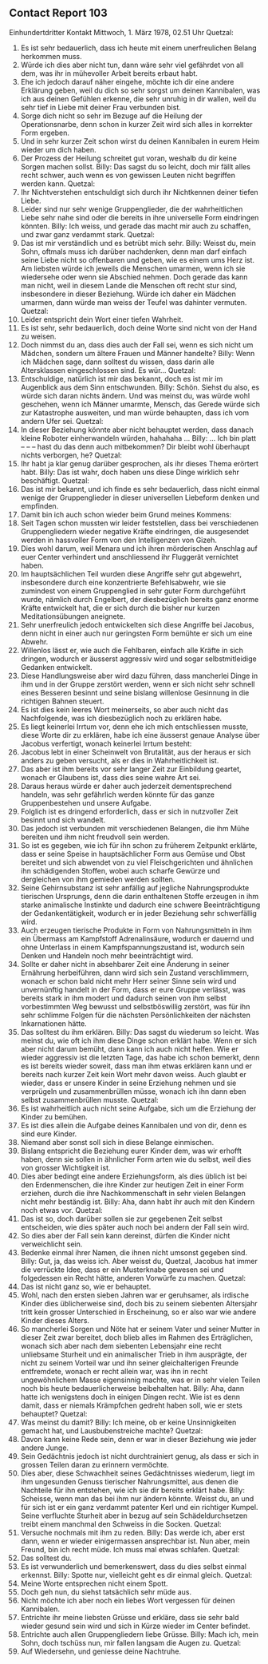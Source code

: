 ## Contact Report 103
Einhundertdritter Kontakt
Mittwoch, 1. März 1978, 02.51 Uhr
Quetzal:
1. Es ist sehr bedauerlich, dass ich heute mit einem unerfreulichen Belang herkommen muss.
2. Würde ich dies aber nicht tun, dann wäre sehr viel gefährdet von all dem, was ihr in mühevoller Arbeit bereits erbaut habt.
3. Ehe ich jedoch darauf näher eingehe, möchte ich dir eine andere Erklärung geben, weil du dich so sehr sorgst um deinen Kannibalen, was ich aus deinen Gefühlen erkenne, die sehr unruhig in dir wallen, weil du sehr tief in Liebe mit deiner Frau verbunden bist.
4. Sorge dich nicht so sehr im Bezuge auf die Heilung der Operationsnarbe, denn schon in kurzer Zeit wird sich alles in korrekter Form ergeben.
5. Und in sehr kurzer Zeit schon wirst du deinen Kannibalen in eurem Heim wieder um dich haben.
6. Der Prozess der Heilung schreitet gut voran, weshalb du dir keine Sorgen machen sollst.
Billy:
Das sagst du so leicht, doch mir fällt alles recht schwer, auch wenn es von gewissen Leuten nicht begriffen werden kann.
Quetzal:
7. Ihr Nichtverstehen entschuldigt sich durch ihr Nichtkennen deiner tiefen Liebe.
8. Leider sind nur sehr wenige Gruppenglieder, die der wahrheitlichen Liebe sehr nahe sind oder die bereits in ihre universelle Form eindringen könnten.
Billy:
Ich weiss, und gerade das macht mir auch zu schaffen, und zwar ganz verdammt stark.
Quetzal:
9. Das ist mir verständlich und es betrübt mich sehr.
Billy:
Weisst du, mein Sohn, oftmals muss ich darüber nachdenken, denn man darf einfach seine Liebe nicht so offenbaren und geben, wie es einem ums Herz ist. Am liebsten würde ich jeweils die Menschen umarmen, wenn ich sie wiedersehe oder wenn sie Abschied nehmen. Doch gerade das kann man nicht, weil in diesem Lande die Menschen oft recht stur sind, insbesondere in dieser Beziehung. Würde ich daher ein Mädchen umarmen, dann würde man weiss der Teufel was dahinter vermuten.
Quetzal:
10. Leider entspricht dein Wort einer tiefen Wahrheit.
11. Es ist sehr, sehr bedauerlich, doch deine Worte sind nicht von der Hand zu weisen.
12. Doch nimmst du an, dass dies auch der Fall sei, wenn es sich nicht um Mädchen, sondern um ältere Frauen und Männer handelte?
Billy:
Wenn ich Mädchen sage, dann solltest du wissen, dass darin alle Altersklassen eingeschlossen sind. Es wür…
Quetzal:
13. Entschuldige, natürlich ist mir das bekannt, doch es ist mir im Augenblick aus dem Sinn entschwunden.
Billy:
Schön. Siehst du also, es würde sich daran nichts ändern. Und was meinst du, was würde wohl geschehen, wenn ich Männer umarmte, Mensch, das Gerede würde sich zur Katastrophe ausweiten, und man würde behaupten, dass ich vom andern Ufer sei.
Quetzal:
14. In dieser Beziehung könnte aber nicht behauptet werden, dass danach kleine Roboter einherwandeln würden, hahahaha …
Billy:
… Ich bin platt – – – hast du das denn auch mitbekommen? Dir bleibt wohl überhaupt nichts verborgen, he?
Quetzal:
15. Ihr habt ja klar genug darüber gesprochen, als ihr dieses Thema erörtert habt.
Billy:
Das ist wahr, doch haben uns diese Dinge wirklich sehr beschäftigt.
Quetzal:
16. Das ist mir bekannt, und ich finde es sehr bedauerlich, dass nicht einmal wenige der Gruppenglieder in dieser universellen Liebeform denken und empfinden.
17. Damit bin ich auch schon wieder beim Grund meines Kommens:
18. Seit Tagen schon mussten wir leider feststellen, dass bei verschiedenen Gruppengliedern wieder negative Kräfte eindringen, die ausgesendet werden in hassvoller Form von den Intelligenzen von Gizeh.
19. Dies wohl darum, weil Menara und ich ihren mörderischen Anschlag auf euer Center verhindert und anschliessend ihr Fluggerät vernichtet haben.
20. Im hauptsächlichen Teil wurden diese Angriffe sehr gut abgewehrt, insbesondere durch eine konzentrierte Befehlsabwehr, wie sie zumindest von einem Gruppenglied in sehr guter Form durchgeführt wurde, nämlich durch Engelbert, der diesbezüglich bereits ganz enorme Kräfte entwickelt hat, die er sich durch die bisher nur kurzen Meditationsübungen aneignete.
21. Sehr unerfreulich jedoch entwickelten sich diese Angriffe bei Jacobus, denn nicht in einer auch nur geringsten Form bemühte er sich um eine Abwehr.
22. Willenlos lässt er, wie auch die Fehlbaren, einfach alle Kräfte in sich dringen, wodurch er äusserst aggressiv wird und sogar selbstmitleidige Gedanken entwickelt.
23. Diese Handlungsweise aber wird dazu führen, dass mancherlei Dinge in ihm und in der Gruppe zerstört werden, wenn er sich nicht sehr schnell eines Besseren besinnt und seine bislang willenlose Gesinnung in die richtigen Bahnen steuert.
24. Es ist dies kein leeres Wort meinerseits, so aber auch nicht das Nachfolgende, was ich diesbezüglich noch zu erklären habe.
25. Es liegt keinerlei Irrtum vor, denn ehe ich mich entschliessen musste, diese Worte dir zu erklären, habe ich eine äusserst genaue Analyse über Jacobus verfertigt, wonach keinerlei Irrtum besteht:
26. Jacobus lebt in einer Scheinwelt von Brutalität, aus der heraus er sich anders zu geben versucht, als er dies in Wahrheitlichkeit ist.
27. Das aber ist ihm bereits vor sehr langer Zeit zur Einbildung geartet, wonach er Glaubens ist, dass dies seine wahre Art sei.
28. Daraus heraus würde er daher auch jederzeit dementsprechend handeln, was sehr gefährlich werden könnte für das ganze Gruppenbestehen und unsere Aufgabe.
29. Folglich ist es dringend erforderlich, dass er sich in nutzvoller Zeit besinnt und sich wandelt.
30. Das jedoch ist verbunden mit verschiedenen Belangen, die ihm Mühe bereiten und ihm nicht freudvoll sein werden.
31. So ist es gegeben, wie ich für ihn schon zu früherem Zeitpunkt erklärte, dass er seine Speise in hauptsächlicher Form aus Gemüse und Obst bereitet und sich abwendet von zu viel Fleischgerichten und ähnlichen ihn schädigenden Stoffen, wobei auch scharfe Gewürze und dergleichen von ihm gemieden werden sollten.
32. Seine Gehirnsubstanz ist sehr anfällig auf jegliche Nahrungsprodukte tierischen Ursprungs, denn die darin enthaltenen Stoffe erzeugen in ihm starke animalische Instinkte und dadurch eine schwere Beeinträchtigung der Gedankentätigkeit, wodurch er in jeder Beziehung sehr schwerfällig wird.
33. Auch erzeugen tierische Produkte in Form von Nahrungsmitteln in ihm ein Übermass am Kampfstoff Adrenalinsäure, wodurch er dauernd und ohne Unterlass in einem Kampfspannungszustand ist, wodurch sein Denken und Handeln noch mehr beeinträchtigt wird.
34. Sollte er daher nicht in absehbarer Zeit eine Änderung in seiner Ernährung herbeiführen, dann wird sich sein Zustand verschlimmern, wonach er schon bald nicht mehr Herr seiner Sinne sein wird und unvernünftig handelt in der Form, dass er eure Gruppe verlässt, was bereits stark in ihm modert und dadurch seinen von ihm selbst vorbestimmten Weg bewusst und selbstböswillig zerstört, was für ihn sehr schlimme Folgen für die nächsten Persönlichkeiten der nächsten Inkarnationen hätte.
35. Das solltest du ihm erklären.
Billy:
Das sagst du wiederum so leicht. Was meinst du, wie oft ich ihm diese Dinge schon erklärt habe. Wenn er sich aber nicht darum bemüht, dann kann ich auch nicht helfen. Wie er wieder aggressiv ist die letzten Tage, das habe ich schon bemerkt, denn es ist bereits wieder soweit, dass man ihm etwas erklären kann und er bereits nach kurzer Zeit kein Wort mehr davon weiss. Auch glaubt er wieder, dass er unsere Kinder in seine Erziehung nehmen und sie verprügeln und zusammenbrüllen müsse, wonach ich ihn dann eben selbst zusammenbrüllen musste.
Quetzal:
36. Es ist wahrheitlich auch nicht seine Aufgabe, sich um die Erziehung der Kinder zu bemühen.
37. Es ist dies allein die Aufgabe deines Kannibalen und von dir, denn es sind eure Kinder.
38. Niemand aber sonst soll sich in diese Belange einmischen.
39. Bislang entspricht die Beziehung eurer Kinder dem, was wir erhofft haben, denn sie sollen in ähnlicher Form arten wie du selbst, weil dies von grosser Wichtigkeit ist.
40. Dies aber bedingt eine andere Erziehungsform, als dies üblich ist bei den Erdenmenschen, die ihre Kinder zur heutigen Zeit in einer Form erziehen, durch die ihre Nachkommenschaft in sehr vielen Belangen nicht mehr beständig ist.
Billy:
Aha, dann habt ihr auch mit den Kindern noch etwas vor.
Quetzal:
41. Das ist so, doch darüber sollen sie zur gegebenen Zeit selbst entscheiden, wie dies später auch noch bei andern der Fall sein wird.
42. So dies aber der Fall sein kann dereinst, dürfen die Kinder nicht verweichlicht sein.
43. Bedenke einmal ihrer Namen, die ihnen nicht umsonst gegeben sind.
Billy:
Gut, ja, das weiss ich. Aber weisst du, Quetzal, Jacobus hat immer die verrückte Idee, dass er ein Musterknabe gewesen sei und folgedessen ein Recht hätte, anderen Vorwürfe zu machen.
Quetzal:
44. Das ist nicht ganz so, wie er behauptet.
45. Wohl, nach den ersten sieben Jahren war er geruhsamer, als irdische Kinder dies üblicherweise sind, doch bis zu seinem siebenten Altersjahr tritt kein grosser Unterschied in Erscheinung, so er also war wie andere Kinder dieses Alters.
46. So mancherlei Sorgen und Nöte hat er seinem Vater und seiner Mutter in dieser Zeit zwar bereitet, doch blieb alles im Rahmen des Erträglichen, wonach sich aber nach dem siebenten Lebensjahr eine recht unliebsame Sturheit und ein animalischer Trieb in ihm ausprägte, der nicht zu seinem Vorteil war und ihn seiner gleichalterigen Freunde entfremdete, wonach er recht allein war, was ihn in recht ungewöhnlichem Masse eigensinnig machte, was er in sehr vielen Teilen noch bis heute bedauerlicherweise beibehalten hat.
Billy:
Aha, dann hatte ich wenigstens doch in einigen Dingen recht. Wie ist es denn damit, dass er niemals Krämpfchen gedreht haben soll, wie er stets behauptet?
Quetzal:
47. Was meinst du damit?
Billy:
Ich meine, ob er keine Unsinnigkeiten gemacht hat, und Lausbubenstreiche machte?
Quetzal:
48. Davon kann keine Rede sein, denn er war in dieser Beziehung wie jeder andere Junge.
49. Sein Gedächtnis jedoch ist nicht durchtrainiert genug, als dass er sich in grossen Teilen daran zu erinnern vermöchte.
50. Dies aber, diese Schwachheit seines Gedächtnisses wiederum, liegt im ihm ungesunden Genuss tierischer Nahrungsmittel, aus denen die Nachteile für ihn entstehen, wie ich sie dir bereits erklärt habe.
Billy:
Scheisse, wenn man das bei ihm nur ändern könnte. Weisst du, an und für sich ist er ein ganz verdammt patenter Kerl und ein richtiger Kumpel. Seine verfluchte Sturheit aber in bezug auf sein Schädeldurchsetzen treibt einem manchmal den Schweiss in die Socken.
Quetzal:
51. Versuche nochmals mit ihm zu reden.
Billy:
Das werde ich, aber erst dann, wenn er wieder einigermassen ansprechbar ist. Nun aber, mein Freund, bin ich recht müde. Ich muss mal etwas schlafen.
Quetzal:
52. Das solltest du.
53. Es ist verwunderlich und bemerkenswert, dass du dies selbst einmal erkennst.
Billy:
Spotte nur, vielleicht geht es dir einmal gleich.
Quetzal:
54. Meine Worte entsprechen nicht einem Spott.
55. Doch geh nun, du siehst tatsächlich sehr müde aus.
56. Nicht möchte ich aber noch ein liebes Wort vergessen für deinen Kannibalen.
57. Entrichte ihr meine liebsten Grüsse und erkläre, dass sie sehr bald wieder gesund sein wird und sich in Kürze wieder im Center befindet.
58. Entrichte auch allen Gruppengliedern liebe Grüsse.
Billy:
Mach ich, mein Sohn, doch tschüss nun, mir fallen langsam die Augen zu.
Quetzal:
59. Auf Wiedersehn, und geniesse deine Nachtruhe.